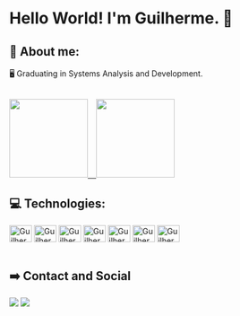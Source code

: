 # Hello World! I'm Guilherme. :wave:

## :rocket: About me:

:desktop_computer: Graduating in Systems Analysis and Development.

</br>

<div>
  <a href="https://github.com/Default-404">
   <img height="140em" src="https://github-readme-stats-git-masterrstaa-rickstaa.vercel.app/api?username=Default-404&&show_icons=true&theme=aura&include_all_commits=true"/> &ensp;
   <img height="140em" src="https://github-readme-stats-git-masterrstaa-rickstaa.vercel.app/api/top-langs/?username=Default-404&layout=compact&langs_count=7&theme=aura"/>
  </a>
</div>

## :computer: Technologies:

<div>
  <img align="center" alt="Guilherme-Python" height="30" width="40" src="https://cdn.jsdelivr.net/gh/devicons/devicon/icons/python/python-original.svg">
  <img align="center" alt="Guilherme-Numpy" height="30" width="40" src="https://cdn.jsdelivr.net/gh/devicons/devicon/icons/numpy/numpy-original.svg">
  <img align="center" alt="Guilherme-Pandas" height="30" width="40" src="https://cdn.jsdelivr.net/gh/devicons/devicon/icons/pandas/pandas-original.svg">
  <img align="center" alt="Guilherme-SqlAlchemy" height="30" width="40" src="https://cdn.jsdelivr.net/gh/devicons/devicon/icons/sqlalchemy/sqlalchemy-original.svg">
  <img align="center" alt="Guilherme-PostgreSQL" height="30" width="40" src="https://cdn.jsdelivr.net/gh/devicons/devicon/icons/postgresql/postgresql-original.svg">
  <img align="center" alt="Guilherme-AWS" height="30" width="40" src="https://cdn.jsdelivr.net/gh/devicons/devicon/icons/amazonwebservices/amazonwebservices-original.svg">
  <img align="center" alt="Guilherme-Git" height="30" width="40" src="https://cdn.jsdelivr.net/gh/devicons/devicon/icons/git/git-original.svg">
</div>

</br>

## :arrow_right: Contact and Social

<div>
  <a href = "mailto:guiemanoeloliveira@hotmail.com"><img src="https://img.shields.io/badge/-Outlook-0078D4?style=for-the-badge&logo=microsoft-outlook&logoColor=white" target="_blank"></a>
  <a href="https://www.linkedin.com/in/guilherme-emanoel/" target="blank"><img src="https://img.shields.io/badge/-LinkedIn-%230077B5?style=for-the-badge&logo=linkedin&logoColor=white" target="_blank"></a>
</div>
